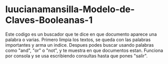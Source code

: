 # luucianamansilla-Modelo-de-Claves-Booleanas-1
Este codigo es un buscador que te dice en que documento aparece una palabra o varias. Primero limpia los textos, se queda con las palabras importantes y arma un indice. Despues podes buscar usando palabras como "and", "or" o "not", y te muestra en que documentos estan. Funciona por consola y se usa escribiendo consultas hasta que pones "salir".
